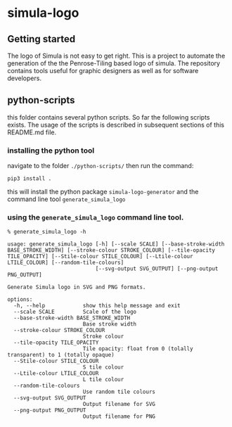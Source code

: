 # simula-logo



## Getting started

The logo of Simula is not easy to get right. This is a project to automate the generation of the the Penrose-Tiling based logo of simula.
The repository contains tools useful for graphic designers as well as for software developers.

## python-scripts

this folder contains several python scripts. So far the following scripts exists. The usage of the scripts is described in subsequent sections of this README.md file.

### installing the python tool

navigate to the folder `./python-scripts/` then run the command:

`pip3 install .`

this will install the python package `simula-logo-generator` and the command line tool `generate_simula_logo`

### using the `generate_simula_logo` command line tool.

```
% generate_simula_logo -h

usage: generate_simula_logo [-h] [--scale SCALE] [--base-stroke-width BASE_STROKE_WIDTH] [--stroke-colour STROKE_COLOUR] [--tile-opacity TILE_OPACITY] [--Stile-colour STILE_COLOUR] [--Ltile-colour LTILE_COLOUR] [--random-tile-colours]
                            [--svg-output SVG_OUTPUT] [--png-output PNG_OUTPUT]

Generate Simula logo in SVG and PNG formats.

options:
  -h, --help            show this help message and exit
  --scale SCALE         Scale of the logo
  --base-stroke-width BASE_STROKE_WIDTH
                        Base stroke width
  --stroke-colour STROKE_COLOUR
                        Stroke colour
  --tile-opacity TILE_OPACITY
                        Tile opacity: float from 0 (tolally transparent) to 1 (totally opaque)
  --Stile-colour STILE_COLOUR
                        S tile colour
  --Ltile-colour LTILE_COLOUR
                        L tile colour
  --random-tile-colours
                        Use random tile colours
  --svg-output SVG_OUTPUT
                        Output filename for SVG
  --png-output PNG_OUTPUT
                        Output filename for PNG

```

